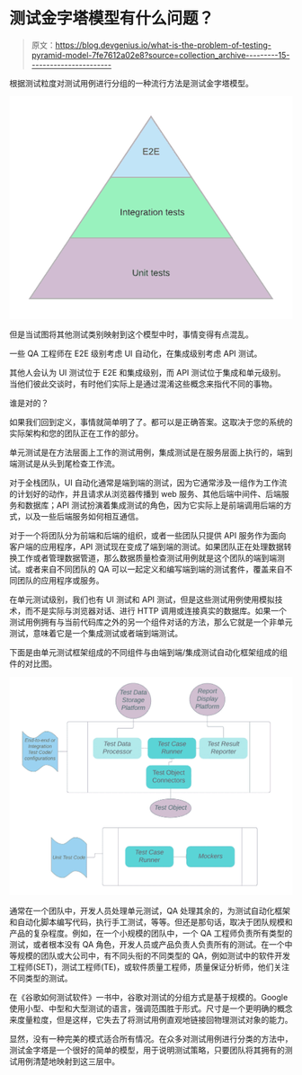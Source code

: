 # 测试金字塔模型有什么问题？

> 原文：<https://blog.devgenius.io/what-is-the-problem-of-testing-pyramid-model-7fe7612a02e8?source=collection_archive---------15----------------------->

根据测试粒度对测试用例进行分组的一种流行方法是测试金字塔模型。

![](img/2b57730167f27d3f720c6885b547843e.png)

但是当试图将其他测试类别映射到这个模型中时，事情变得有点混乱。

一些 QA 工程师在 E2E 级别考虑 UI 自动化，在集成级别考虑 API 测试。

其他人会认为 UI 测试位于 E2E 和集成级别，而 API 测试位于集成和单元级别。当他们彼此交谈时，有时他们实际上是通过混淆这些概念来指代不同的事物。

谁是对的？

如果我们回到定义，事情就简单明了了。都可以是正确答案。这取决于您的系统的实际架构和您的团队正在工作的部分。

单元测试是在方法层面上工作的测试用例，集成测试是在服务层面上执行的，端到端测试是从头到尾检查工作流。

对于全栈团队，UI 自动化通常是端到端的测试，因为它通常涉及一组作为工作流的计划好的动作，并且请求从浏览器传播到 web 服务、其他后端中间件、后端服务和数据库；API 测试扮演着集成测试的角色，因为它实际上是前端调用后端的方式，以及一些后端服务如何相互通信。

对于一个将团队分为前端和后端的组织，或者一些团队只提供 API 服务作为面向客户端的应用程序，API 测试现在变成了端到端的测试。如果团队正在处理数据转换工作或者管理数据管道，那么数据质量检查测试用例就是这个团队的端到端测试。或者来自不同团队的 QA 可以一起定义和编写端到端的测试套件，覆盖来自不同团队的应用程序或服务。

在单元测试级别，我们也有 UI 测试和 API 测试，但是这些测试用例使用模拟技术，而不是实际与浏览器对话、进行 HTTP 调用或连接真实的数据库。如果一个测试用例拥有与当前代码库之外的另一个组件对话的方法，那么它就是一个非单元测试，意味着它是一个集成测试或者端到端测试。

下面是由单元测试框架组成的不同组件与由端到端/集成测试自动化框架组成的组件的对比图。

![](img/3cf684b8ffbc827e6e155195985be8c3.png)

通常在一个团队中，开发人员处理单元测试，QA 处理其余的，为测试自动化框架和自动化脚本编写代码，执行手工测试，等等。但还是那句话，取决于团队规模和产品的复杂程度。例如，在一个小规模的团队中，一个 QA 工程师负责所有类型的测试，或者根本没有 QA 角色，开发人员或产品负责人负责所有的测试。在一个中等规模的团队或大公司中，有不同头衔的不同类型的 QA，例如测试中的软件开发工程师(SET)，测试工程师(TE)，或软件质量工程师，质量保证分析师，他们关注不同类型的测试。

在《谷歌如何测试软件》一书中，谷歌对测试的分组方式是基于规模的。Google 使用小型、中型和大型测试的语言，强调范围胜于形式。尺寸是一个更明确的概念来度量粒度，但是这样，它失去了将测试用例直观地链接回物理测试对象的能力。

显然，没有一种完美的模式适合所有情况。在众多对测试用例进行分类的方法中，测试金字塔是一个很好的简单的模型，用于说明测试策略，只要团队将其拥有的测试用例清楚地映射到这三层中。